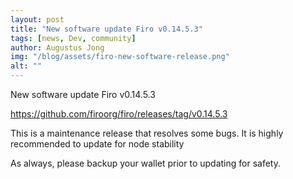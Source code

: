 ```yaml
---
layout: post
title: "New software update Firo v0.14.5.3"
tags: [news, Dev, community]
author: Augustus Jong
img: "/blog/assets/firo-new-software-release.png"
alt: ""
---
```


New software update Firo v0.14.5.3

https://github.com/firoorg/firo/releases/tag/v0.14.5.3

This is a maintenance release that resolves some bugs. It is highly recommended to update for node stability

As always, please backup your wallet prior to updating for safety.
